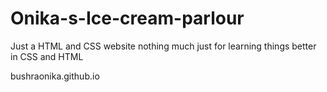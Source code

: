 # Onika-s-Ice-cream-parlour
Just a HTML and CSS website nothing much just for learning things better in CSS and HTML


bushraonika.github.io
